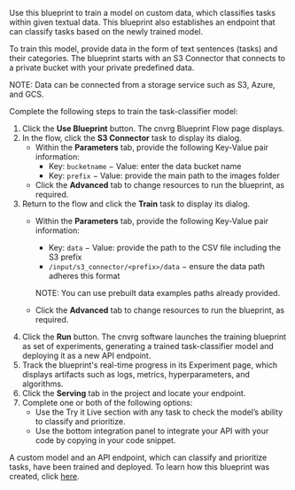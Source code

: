 Use this blueprint to train a model on custom data, which classifies tasks within given textual data. This blueprint also establishes an endpoint that can classify tasks based on the newly trained model.

To train this model, provide data in the form of text sentences (tasks) and their categories. The blueprint starts with an S3 Connector that connects to a private bucket with your private predefined data.

NOTE: Data can be connected from a storage service such as S3, Azure, and GCS.

Complete the following steps to train the task-classifier model:
1. Click the **Use Blueprint** button. The cnvrg Blueprint Flow page displays.
2. In the flow, click the **S3 Connector** task to display its dialog.
   * Within the **Parameters** tab, provide the following Key-Value pair information:
     * Key: `bucketname` − Value: enter the data bucket name
     * Key: `prefix` − Value: provide the main path to the images folder
   * Click the **Advanced** tab to change resources to run the blueprint, as required.
3. Return to the flow and click the **Train** task to display its dialog.
   * Within the **Parameters** tab, provide the following Key-Value pair information:
     * Key: `data` − Value: provide the path to the CSV file including the S3 prefix
     * `/input/s3_connector/<prefix>/data` − ensure the data path adheres this format

     NOTE: You can use prebuilt data examples paths already provided.

   * Click the **Advanced** tab to change resources to run the blueprint, as required.
4. Click the **Run** button. The cnvrg software launches the training blueprint as set of experiments, generating a trained task-classifier model and deploying it as a new API endpoint.
5. Track the blueprint's real-time progress in its Experiment page, which displays artifacts such as logs, metrics, hyperparameters, and algorithms.
6. Click the **Serving** tab in the project and locate your endpoint.
7. Complete one or both of the following options:
   * Use the Try it Live section with any task to check the model’s ability to classify and prioritize.
   * Use the bottom integration panel to integrate your API with your code by copying in your code snippet.

A custom model and an API endpoint, which can classify and prioritize tasks, have been trained and deployed. To learn how this blueprint was created, click [here](https://github.com/cnvrg/task-prioritization-blueprint).
